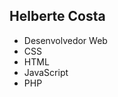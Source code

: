 ## Helberte Costa
 - Desenvolvedor Web
 - CSS
 - HTML
 - JavaScript
 - PHP
<!---
Helberte/Helberte is a ✨ special ✨ repository because its `README.md` (this file) appears on your GitHub profile.
You can click the Preview link to take a look at your changes.
--->

